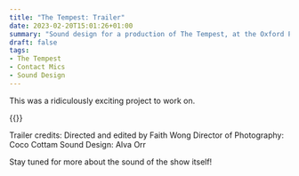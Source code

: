 ```yaml
---
title: "The Tempest: Trailer"
date: 2023-02-20T15:01:26+01:00
summary: "Sound design for a production of The Tempest, at the Oxford Playhouse"
draft: false
tags:
- The Tempest
- Contact Mics
- Sound Design
---
```


This was a ridiculously exciting project to work on.

{{<youtube id="UFdqfDiDvgg">}}


Trailer credits: 
Directed and edited by Faith Wong 
Director of Photography: Coco Cottam 
Sound Design: Alva Orr


Stay tuned for more about the sound of the show itself!
